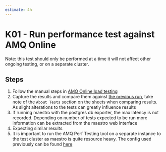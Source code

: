 ```yaml
---
estimate: 4h
---
```


# K01 - Run performance test against AMQ Online

Note: this test should only be performed at a time it will not affect other ongoing testing, or on a separate cluster.

## Steps

1. Follow the manual steps in [AMQ Online load testing](https://github.com/integr8ly/middleware-load-testing/tree/master/amq-online#manual-setup-and-execution)
2. Capture the results and compare them against [the previous run](https://docs.google.com/spreadsheets/d/1AotZFy7ugcAdxKm0ToNZN4tlEVpWKJyeZ9pBhcPZSbw/edit#gid=1064657125), take note of the `About Tests` section on the sheets when comparing results. As slight alterations to the tests can greatly influence results
3. If running maestro with the postgres db exporter, the max latency is not recorded. Depending on number of tests expected to be run more information can be extracted from the maestro web interface
4. Expecting similar results
5. It is important to run the AMQ Perf Testing tool on a separate instance to the test cluster as maestro is quite resource heavy. The config used previously can be found [here](https://github.com/integr8ly/middleware-load-testing/pull/7)
